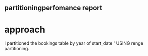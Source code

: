  ## partitioningperfomance report

 # approach 

 I partitioned the bookings table by year of start_date ' USING renge partitioning.
 